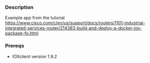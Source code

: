 ### Description

Example app from the tutorial https://www.cisco.com/c/en/us/support/docs/routers/1101-industrial-integrated-services-router/214383-build-and-deploy-a-docker-iox-package-fo.html

### Prereqs

* IOXclient version 1.9.2

